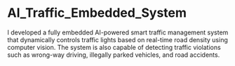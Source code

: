 # AI_Traffic_Embedded_System
I developed a fully embedded AI-powered smart traffic management system that dynamically controls traffic lights based on real-time road density using computer vision. The system is also capable of detecting traffic violations such as wrong-way driving, illegally parked vehicles, and road accidents.
